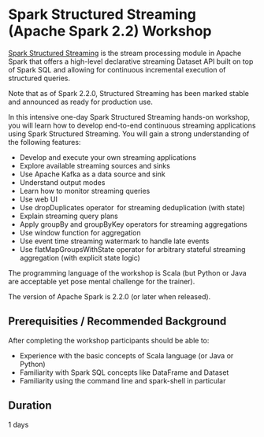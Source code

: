 # Spark Structured Streaming (Apache Spark 2.2) Workshop

[Spark Structured Streaming](https://jaceklaskowski.gitbooks.io/spark-structured-streaming) is the stream processing module in Apache Spark that offers a high-level declarative streaming Dataset API built on top of Spark SQL and allowing for continuous incremental execution of structured queries.

Note that as of Spark 2.2.0, Structured Streaming has been marked stable and announced as ready for production use.

In this intensive one-day Spark Structured Streaming hands-on workshop, you will learn how to develop end-to-end continuous streaming applications using Spark Structured Streaming. You will gain a strong understanding of the following features:

* Develop and execute your own streaming applications
* Explore available streaming sources and sinks
* Use Apache Kafka as a data source and sink
* Understand output modes
* Learn how to monitor streaming queries
* Use web UI
* Use dropDuplicates operator  for streaming deduplication (with state)
* Explain streaming query plans
* Apply groupBy and groupByKey operators for streaming aggregations
* Use window function for aggregation
* Use event time streaming watermark to handle late events
* Use flatMapGroupsWithState operator for arbitrary stateful streaming aggregation (with explicit state logic)

The programming language of the workshop is Scala (but Python or Java are acceptable yet pose mental challenge for the trainer).

The version of Apache Spark is 2.2.0 (or later when released).

## Prerequisities / Recommended Background

After completing the workshop participants should be able to:

* Experience with the basic concepts of Scala language (or Java or Python)
* Familiarity with Spark SQL concepts like DataFrame and Dataset
* Familiarity using the command line and spark-shell in particular

## Duration

1 days
